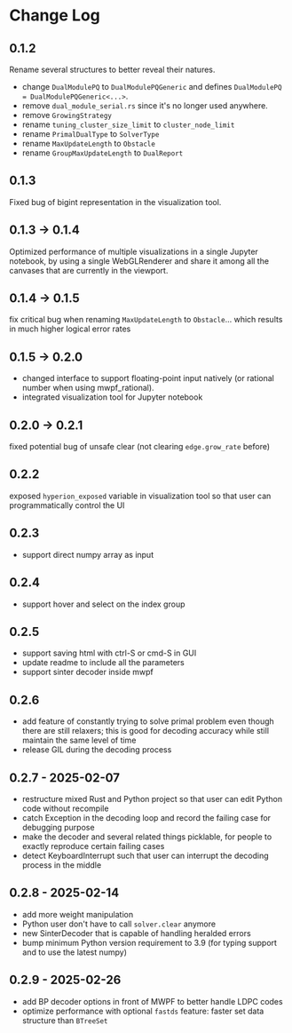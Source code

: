 # Change Log

## 0.1.2

Rename several structures to better reveal their natures.

- change `DualModulePQ` to `DualModulePQGeneric` and defines `DualModulePQ = DualModulePQGeneric<...>`.
- remove `dual_module_serial.rs` since it's no longer used anywhere.
- remove `GrowingStrategy`
- rename `tuning_cluster_size_limit` to `cluster_node_limit`
- rename `PrimalDualType` to `SolverType`
- rename `MaxUpdateLength` to `Obstacle`
- rename `GroupMaxUpdateLength` to `DualReport`

## 0.1.3

Fixed bug of bigint representation in the visualization tool.

## 0.1.3 -> 0.1.4

Optimized performance of multiple visualizations in a single Jupyter notebook, by using a single WebGLRenderer and share
it among all the canvases that are currently in the viewport.

## 0.1.4 -> 0.1.5

fix critical bug when renaming `MaxUpdateLength` to `Obstacle`... which results in much higher logical error rates

## 0.1.5 -> 0.2.0

- changed interface to support floating-point input natively (or rational number when using mwpf_rational).
- integrated visualization tool for Jupyter notebook

## 0.2.0 -> 0.2.1

fixed potential bug of unsafe clear (not clearing `edge.grow_rate` before)

## 0.2.2

exposed `hyperion_exposed` variable in visualization tool so that user can programmatically control the UI

## 0.2.3

- support direct numpy array as input

## 0.2.4

- support hover and select on the index group

## 0.2.5

- support saving html with ctrl-S or cmd-S in GUI
- update readme to include all the parameters
- support sinter decoder inside mwpf

## 0.2.6

- add feature of constantly trying to solve primal problem even though there are still relaxers; this is good for decoding accuracy while still maintain the same level of time
- release GIL during the decoding process

## 0.2.7 - 2025-02-07

- restructure mixed Rust and Python project so that user can edit Python code without recompile
- catch Exception in the decoding loop and record the failing case for debugging purpose
- make the decoder and several related things picklable, for people to exactly reproduce certain failing cases
- detect KeyboardInterrupt such that user can interrupt the decoding process in the middle

## 0.2.8 - 2025-02-14

- add more weight manipulation
- Python user don't have to call `solver.clear` anymore
- new SinterDecoder that is capable of handling heralded errors
- bump minimum Python version requirement to 3.9 (for typing support and to use the latest numpy)

## 0.2.9 - 2025-02-26

- add BP decoder options in front of MWPF to better handle LDPC codes
- optimize performance with optional `fastds` feature: faster set data structure than `BTreeSet`
